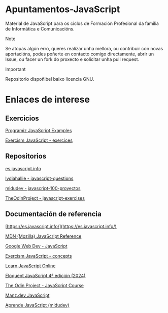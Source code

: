 # Apuntamentos-JavaScript
Material de JavaScript para os ciclos de Formación Profesional da familia de Informática e Comunicacións.

> [!NOTE]
> Se atopas algún erro, queres realizar unha mellora, ou contribuir con novas aportacións, podes poñerte en contacto comigo directamente, abrir un Issue, ou facer un fork do proxecto e solicitar unha pull request.

> [!IMPORTANT]
> Repositorio dispoñibel baixo licencia GNU.

Enlaces de interese 
====================================

Exercicios
---------------------

[Programiz JavaScript Examples](https://www.programiz.com/javascript/examples)

[Exercism JavaScript - exercices](https://exercism.org/tracks/javascript)

Repositorios
---------------------

[es.javascript.info](https://github.com/javascript-tutorial/es.javascript.info/tree/master)

[lydiahallie - javascript-questions](https://github.com/lydiahallie/javascript-questions)

[midudev - javascript-100-proyectos](https://github.com/midudev/javascript-100-proyectos)

[TheOdinProject - javascript-exercises](https://github.com/TheOdinProject/javascript-exercises)

Documentación de referencia
---------------------

[https://es.javascript.info/](https://es.javascript.info/)

[MDN (Mozilla) JavaScript Reference](https://developer.mozilla.org/es/docs/Web/JavaScript/Reference)

[Google Web Dev - JavaScript](https://web.dev/learn/javascript)

[Exercism JavaScript - concepts](https://exercism.org/tracks/javascript/concepts)

[Learn JavaScript Online](https://learnjavascript.online/)

[Eloquent JavaScript 4ª edición (2024)](https://eloquent-javascript-es.vercel.app/)

[The Odin Project - JavaScript Course](https://www.theodinproject.com/paths/full-stack-javascript/courses/javascript)

[Manz.dev JavaScript](https://lenguajejs.com/javascript/)

[Aprende JavaScript (midudev)](https://www.aprendejavascript.dev/)
